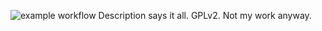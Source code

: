 ![example workflow](https://github.com/hendrix2897/claude-snake/.github/workflows/c-cpp.yml/badge.svg)
Description says it all. GPLv2. Not my work anyway.

